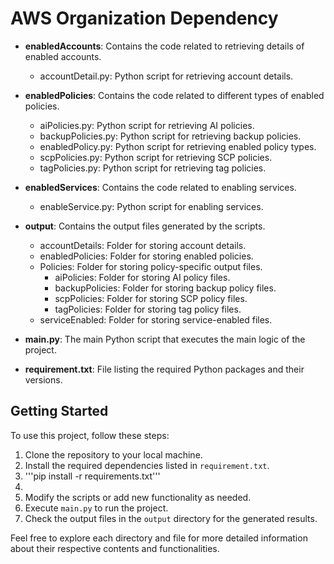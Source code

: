 # AWS Organization Dependency

- **enabledAccounts**: Contains the code related to retrieving details of enabled accounts.
    - accountDetail.py: Python script for retrieving account details.

- **enabledPolicies**: Contains the code related to different types of enabled policies.
    - aiPolicies.py: Python script for retrieving AI policies.
    - backupPolicies.py: Python script for retrieving backup policies.
    - enabledPolicy.py: Python script for retrieving enabled policy types.
    - scpPolicies.py: Python script for retrieving SCP policies.
    - tagPolicies.py: Python script for retrieving tag policies.

- **enabledServices**: Contains the code related to enabling services.
    - enableService.py: Python script for enabling services.

- **output**: Contains the output files generated by the scripts.
    - accountDetails: Folder for storing account details.
    - enabledPolicies: Folder for storing enabled policies.
    - Policies: Folder for storing policy-specific output files.
        - aiPolicies: Folder for storing AI policy files.
        - backupPolicies: Folder for storing backup policy files.
        - scpPolicies: Folder for storing SCP policy files.
        - tagPolicies: Folder for storing tag policy files.
    - serviceEnabled: Folder for storing service-enabled files.

- **main.py**: The main Python script that executes the main logic of the project.

- **requirement.txt**: File listing the required Python packages and their versions.

## Getting Started

To use this project, follow these steps:

1. Clone the repository to your local machine.
2. Install the required dependencies listed in `requirement.txt`.
3. '''pip install -r requirements.txt'''
4. 
5. Modify the scripts or add new functionality as needed.
6. Execute `main.py` to run the project.
7. Check the output files in the `output` directory for the generated results.

Feel free to explore each directory and file for more detailed information about their respective contents and functionalities.

